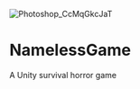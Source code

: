 ![Photoshop_CcMqGkcJaT](https://user-images.githubusercontent.com/58319472/181994459-c280da51-fbec-4e9f-88cb-b1e0200da0e9.png)

# NamelessGame
A Unity survival horror game
